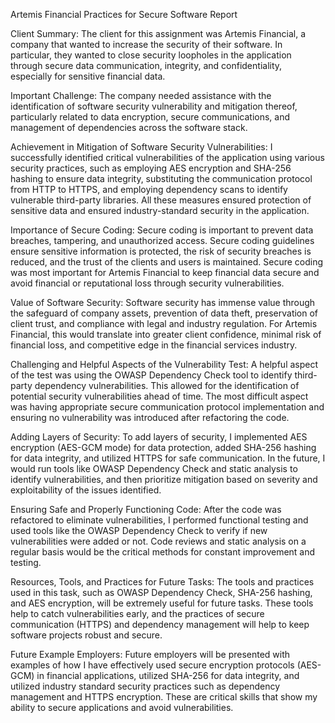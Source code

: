 Artemis Financial Practices for Secure Software Report

Client Summary: The client for this assignment was Artemis Financial, a company that wanted to increase the security of their software. In particular, they wanted to close security loopholes in the application through secure data communication, integrity, and confidentiality, especially for sensitive financial data.

Important Challenge: The company needed assistance with the identification of software security vulnerability and mitigation thereof, particularly related to data encryption, secure communications, and management of dependencies across the software stack.

Achievement in Mitigation of Software Security Vulnerabilities: I successfully identified critical vulnerabilities of the application using various security practices, such as employing AES encryption and SHA-256 hashing to ensure data integrity, substituting the communication protocol from HTTP to HTTPS, and employing dependency scans to identify vulnerable third-party libraries. All these measures ensured protection of sensitive data and ensured industry-standard security in the application.

Importance of Secure Coding: Secure coding is important to prevent data breaches, tampering, and unauthorized access. Secure coding guidelines ensure sensitive information is protected, the risk of security breaches is reduced, and the trust of the clients and users is maintained. Secure coding was most important for Artemis Financial to keep financial data secure and avoid financial or reputational loss through security vulnerabilities.

Value of Software Security: Software security has immense value through the safeguard of company assets, prevention of data theft, preservation of client trust, and compliance with legal and industry regulation. For Artemis Financial, this would translate into greater client confidence, minimal risk of financial loss, and competitive edge in the financial services industry.

Challenging and Helpful Aspects of the Vulnerability Test: A helpful aspect of the test was using the OWASP Dependency Check tool to identify third-party dependency vulnerabilities. This allowed for the identification of potential security vulnerabilities ahead of time. The most difficult aspect was having appropriate secure communication protocol implementation and ensuring no vulnerability was introduced after refactoring the code.

Adding Layers of Security: To add layers of security, I implemented AES encryption (AES-GCM mode) for data protection, added SHA-256 hashing for data integrity, and utilized HTTPS for safe communication. In the future, I would run tools like OWASP Dependency Check and static analysis to identify vulnerabilities, and then prioritize mitigation based on severity and exploitability of the issues identified.

Ensuring Safe and Properly Functioning Code: After the code was refactored to eliminate vulnerabilities, I performed functional testing and used tools like the OWASP Dependency Check to verify if new vulnerabilities were added or not. Code reviews and static analysis on a regular basis would be the critical methods for constant improvement and testing.

Resources, Tools, and Practices for Future Tasks: The tools and practices used in this task, such as OWASP Dependency Check, SHA-256 hashing, and AES encryption, will be extremely useful for future tasks. These tools help to catch vulnerabilities early, and the practices of secure communication (HTTPS) and dependency management will help to keep software projects robust and secure.

Future Example Employers: Future employers will be presented with examples of how I have effectively used secure encryption protocols (AES-GCM) in financial applications, utilized SHA-256 for data integrity, and utilized industry standard security practices such as dependency management and HTTPS encryption. These are critical skills that show my ability to secure applications and avoid vulnerabilities.
